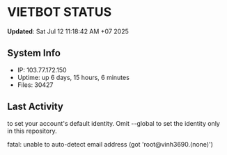 # VIETBOT STATUS
**Updated**: Sat Jul 12 11:18:42 AM +07 2025

## System Info
- IP: 103.77.172.150
- Uptime: up 6 days, 15 hours, 6 minutes
- Files: 30427

## Last Activity

to set your account's default identity.
Omit --global to set the identity only in this repository.

fatal: unable to auto-detect email address (got 'root@vinh3690.(none)')
